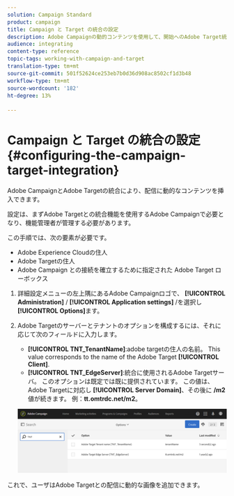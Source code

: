 ```yaml
---
solution: Campaign Standard
product: campaign
title: Campaign と Target の統合の設定
description: Adobe Campaignの動的コンテンツを使用して、開始へのAdobe Target統合を設定する方法について説明します。
audience: integrating
content-type: reference
topic-tags: working-with-campaign-and-target
translation-type: tm+mt
source-git-commit: 501f52624ce253eb7b0d36d908ac8502cf1d3b48
workflow-type: tm+mt
source-wordcount: '182'
ht-degree: 13%

---
```



# Campaign と Target の統合の設定{#configuring-the-campaign-target-integration}

Adobe CampaignとAdobe Targetの統合により、配信に動的なコンテンツを挿入できます。

設定は、まずAdobe Targetとの統合機能を使用するAdobe Campaignで必要となり、機能管理者が管理する必要があります。

この手順では、次の要素が必要です。

* Adobe Experience Cloudの住人
* Adobe Targetの住人
* Adobe Campaign との接続を確立するために指定された Adobe Target ローボックス

1. 詳細設定メニューの左上隅にあるAdobe Campaignロゴで、 **[!UICONTROL Administration]** / **[!UICONTROL Application settings]** /を選択し **[!UICONTROL Options]**&#x200B;ます。
1. Adobe Targetのサーバーとテナントのオプションを構成するには、それに応じて次のフィールドに入力します。

   * **[!UICONTROL TNT_TenantName]**:adobe targetの住人の名前。 This value corresponds to the name of the Adobe Target **[!UICONTROL Client]**.
   * **[!UICONTROL TNT_EdgeServer]**:統合に使用されるAdobe Targetサーバ。 このオプションは既定では既に提供されています。 この値は、Adobe Targetに対応し **[!UICONTROL Server Domain]**、その後に **/m2** 値が続きます。 例：**tt.omtrdc.net/m2**。

   ![](assets/tar_options.png)

これで、ユーザはAdobe Targetとの配信に動的な画像を追加できます。
